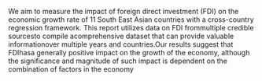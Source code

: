 We aim to measure the impact of foreign direct investment (FDI) on the economic growth rate of
11 South East Asian countries with a cross-country regression framework. This report utilizes data
on FDI frommultiple credible sourcesto compile acomprehensive dataset that can provide valuable
informationover multiple years and countries.Our results suggest that FDIhasa generally positive
impact on the growth of the economy, although the significance and magnitude of such impact is
dependent on the combination of factors in the economy
